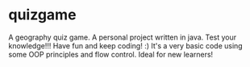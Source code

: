 # quizgame
A geography quiz game. A personal project written in java. Test your knowledge!!! Have fun and keep coding! :)
It's a very basic code using some OOP principles and flow control. Ideal for new learners!
